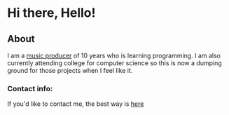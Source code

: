 # Hi there, Hello!
## About
I am a [music producer](http://www.wolfetrax.net) of 10 years who is learning programming.
I am also currently attending college for computer science so this is now a dumping ground for those projects when I feel like it.


### Contact info:
If you'd like to contact me, the best way is [here](http://www.wolfetrax.net/contact)
